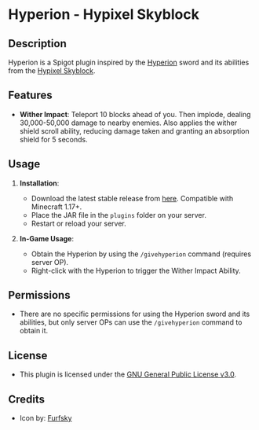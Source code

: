 # Hyperion - Hypixel Skyblock

## Description
Hyperion is a Spigot plugin inspired by the [Hyperion](https://wiki.hypixel.net/Hyperion) sword and its abilities from the [Hypixel Skyblock](https://wiki.hypixel.net/Main_Page).

## Features
- **Wither Impact**: Teleport 10 blocks ahead of you. Then implode, dealing 30,000-50,000 damage to nearby enemies. Also applies the wither shield scroll ability, reducing damage taken and granting an absorption shield for 5 seconds.

## Usage
1. **Installation**:
   - Download the latest stable release from [here](https://github.com/VermeilChan/Hyperion/releases/latest). Compatible with Minecraft 1.17+.
   - Place the JAR file in the `plugins` folder on your server.
   - Restart or reload your server.

2. **In-Game Usage**:
   - Obtain the Hyperion by using the `/givehyperion` command (requires server OP).
   - Right-click with the Hyperion to trigger the Wither Impact Ability.

## Permissions
- There are no specific permissions for using the Hyperion sword and its abilities, but only server OPs can use the `/givehyperion` command to obtain it.

## License
- This plugin is licensed under the [GNU General Public License v3.0](LICENSE).

## Credits
- Icon by: [Furfsky](https://furfsky.net/)
